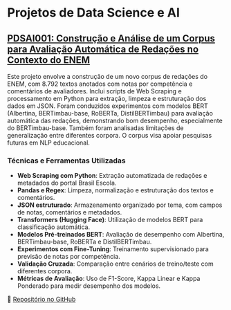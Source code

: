# Projetos de Data Science e AI

## [PDSAI001: Construção e Análise de um Corpus para Avaliação Automática de Redações no Contexto do ENEM](./001-Projeto-01)
  
Este projeto envolve a construção de um novo corpus de redações do ENEM, com 8.792 textos anotados com notas por competência e comentários de avaliadores. Inclui scripts de Web Scraping e processamento em Python para extração, limpeza e estruturação dos dados em JSON. Foram conduzidos experimentos com modelos BERT (Albertina, BERTimbau-base, RoBERTa, DistilBERTimbau) para avaliação automática das redações, demonstrando bom desempenho, especialmente do BERTimbau-base. Também foram analisadas limitações de generalização entre diferentes corpora. O corpus visa apoiar pesquisas futuras em NLP educacional.

### Técnicas e Ferramentas Utilizadas

- **Web Scraping com Python**: Extração automatizada de redações e metadados do portal Brasil Escola.  
- **Pandas e Regex**: Limpeza, normalização e estruturação dos textos e comentários.  
- **JSON estruturado**: Armazenamento organizado por tema, com campos de notas, comentários e metadados.  
- **Transformers (Hugging Face)**: Utilização de modelos BERT para classificação automática.  
- **Modelos Pré-treinados BERT**: Avaliação de desempenho com Albertina, BERTimbau-base, RoBERTa e DistilBERTimbau.  
- **Experimentos com Fine-Tuning**: Treinamento supervisionado para previsão de notas por competência.  
- **Validação Cruzada**: Comparação entre cenários de treino/teste com diferentes corpora.  
- **Métricas de Avaliação**: Uso de F1-Score, Kappa Linear e Kappa Ponderado para medir desempenho dos modelos.


🔗 [Repositório no GitHub](https://github.com/laicsiifes/aes_enem_corpus)


